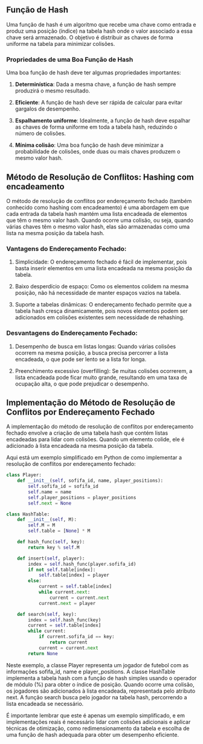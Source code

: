 ## Função de Hash

Uma função de hash é um algoritmo que recebe uma chave como entrada e produz uma posição (índice) na tabela hash onde o valor associado a essa chave será armazenado. O objetivo é distribuir as chaves de forma uniforme na tabela para minimizar colisões.

### Propriedades de uma Boa Função de Hash

Uma boa função de hash deve ter algumas propriedades importantes:

1. **Determinística**: Dada a mesma chave, a função de hash sempre produzirá o mesmo resultado.

2. **Eficiente**: A função de hash deve ser rápida de calcular para evitar gargalos de desempenho.

3. **Espalhamento uniforme**: Idealmente, a função de hash deve espalhar as chaves de forma uniforme em toda a tabela hash, reduzindo o número de colisões.

4. **Mínima colisão**: Uma boa função de hash deve minimizar a probabilidade de colisões, onde duas ou mais chaves produzem o mesmo valor hash.

## Método de Resolução de Conflitos: Hashing com encadeamento

O método de resolução de conflitos por endereçamento fechado (também conhecido como hashing com encadeamento) é uma abordagem em que cada entrada da tabela hash mantém uma lista encadeada de elementos que têm o mesmo valor hash. Quando ocorre uma colisão, ou seja, quando várias chaves têm o mesmo valor hash, elas são armazenadas como uma lista na mesma posição da tabela hash.

### Vantagens do Endereçamento Fechado:

1. Simplicidade: O endereçamento fechado é fácil de implementar, pois basta inserir elementos em uma lista encadeada na mesma posição da tabela.

2. Baixo desperdício de espaço: Como os elementos colidem na mesma posição, não há necessidade de manter espaços vazios na tabela.

3. Suporte a tabelas dinâmicas: O endereçamento fechado permite que a tabela hash cresça dinamicamente, pois novos elementos podem ser adicionados em colisões existentes sem necessidade de rehashing.

### Desvantagens do Endereçamento Fechado:

1. Desempenho de busca em listas longas: Quando várias colisões ocorrem na mesma posição, a busca precisa percorrer a lista encadeada, o que pode ser lento se a lista for longa.

2. Preenchimento excessivo (overfilling): Se muitas colisões ocorrerem, a lista encadeada pode ficar muito grande, resultando em uma taxa de ocupação alta, o que pode prejudicar o desempenho.

## Implementação do Método de Resolução de Conflitos por Endereçamento Fechado

A implementação do método de resolução de conflitos por endereçamento fechado envolve a criação de uma tabela hash que contém listas encadeadas para lidar com colisões. Quando um elemento colide, ele é adicionado à lista encadeada na mesma posição da tabela.

Aqui está um exemplo simplificado em Python de como implementar a resolução de conflitos por endereçamento fechado:

```python
class Player:
    def __init__(self, sofifa_id, name, player_positions):
        self.sofifa_id = sofifa_id
        self.name = name
        self.player_positions = player_positions
        self.next = None

class HashTable:
    def __init__(self, M):
        self.M = M
        self.table = [None] * M

    def hash_func(self, key):
        return key % self.M

    def insert(self, player):
        index = self.hash_func(player.sofifa_id)
        if not self.table[index]:
            self.table[index] = player
        else:
            current = self.table[index]
            while current.next:
                current = current.next
            current.next = player

    def search(self, key):
        index = self.hash_func(key)
        current = self.table[index]
        while current:
            if current.sofifa_id == key:
                return current
            current = current.next
        return None
```

Neste exemplo, a classe Player representa um jogador de futebol com as informações sofifa_id, name e player_positions. A classe HashTable implementa a tabela hash com a função de hash simples usando o operador de módulo (%) para obter o índice de posição. Quando ocorre uma colisão, os jogadores são adicionados à lista encadeada, representada pelo atributo next. A função search busca pelo jogador na tabela hash, percorrendo a lista encadeada se necessário.

É importante lembrar que este é apenas um exemplo simplificado, e em implementações reais é necessário lidar com colisões adicionais e aplicar técnicas de otimização, como redimensionamento da tabela e escolha de uma função de hash adequada para obter um desempenho eficiente.
